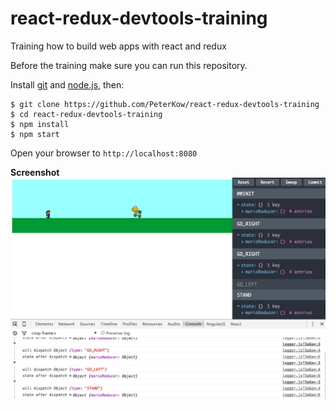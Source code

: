 # react-redux-devtools-training
Training how to build web apps with react and redux

Before the training make sure you can run this repository.

Install [git](http://git-scm.com/downloads) and [node.js](https://nodejs.org/), then:

    $ git clone https://github.com/PeterKow/react-redux-devtools-training
    $ cd react-redux-devtools-training
    $ npm install
    $ npm start

Open your browser to `http://localhost:8080`

**Screenshot**
![Alt text](https://raw.githubusercontent.com/PeterKow/react-redux-devtools-training/master/training/img/screenshots/Screen%20Shot%202015-10-25.png "Mario React-Redux")
